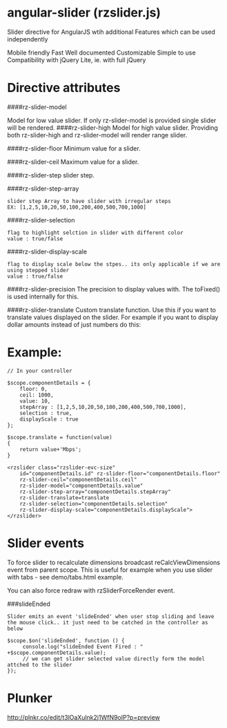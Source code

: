 angular-slider (rzslider.js)
========================

Slider directive for AngularJS wtih additional Features which can be used independently

Mobile friendly
Fast
Well documented
Customizable
Simple to use
Compatibility with jQuery Lite, ie. with full jQuery

Directive attributes
====================

####rz-slider-model

Model for low value slider. If only rz-slider-model is provided single slider will be rendered.
####rz-slider-high
Model for high value slider. Providing both rz-slider-high and rz-slider-model will render range slider.

####rz-slider-floor
Minimum value for a slider.

####rz-slider-ceil
Maximum value for a slider.

####rz-slider-step
slider step.

####rz-slider-step-array
```
slider step Array to have slider with irregular steps
EX: [1,2,5,10,20,50,100,200,400,500,700,1000]
```
####rz-slider-selection
```
flag to highlight selction in slider with different color
value : true/false
```
####rz-slider-display-scale
```
flag to display scale below the stpes.. its only applicable if we are using stepped slider
value : true/false
```
####rz-slider-precision
The precision to display values with. The toFixed() is used internally for this.

####rz-slider-translate
Custom translate function. Use this if you want to translate values displayed on the slider. For example if you want to display dollar amounts instead of just numbers do this:

Example:
========
```
// In your controller

$scope.componentDetails = {
    floor: 0,
    ceil: 1000,        
    value: 10,
    stepArray : [1,2,5,10,20,50,100,200,400,500,700,1000],
    selection : true,
    displayScale : true
};

$scope.translate = function(value)
{
    return value+'Mbps';
}

<rzslider class="rzslider-evc-size"
	id="componentDetails.id" rz-slider-floor="componentDetails.floor"
	rz-slider-ceil="componentDetails.ceil"
	rz-slider-model="componentDetails.value"
	rz-slider-step-array="componentDetails.stepArray"
	rz-slider-translate=translate
	rz-slider-selection="componentDetails.selection"
	rz-slider-display-scale="componentDetails.displayScale"> </rzslider>
```
Slider events
=============

To force slider to recalculate dimensions broadcast reCalcViewDimensions event from parent scope. This is useful for example when you use slider with tabs - see demo/tabs.html example.

You can also force redraw with rzSliderForceRender event.

###slideEnded
```
Slider emits an event 'slideEnded' when user stop sliding and leave the mouse click.. it just need to be catched in the controller as below

$scope.$on('slideEnded', function () {
     console.log("slideEnded Event Fired : " +$scope.componentDetails.value);
     // we can get slider selected value directly form the model attched to the slider
});

```

Plunker
=======
http://plnkr.co/edit/t3lOaXulnk2j1WfN9oIP?p=preview
